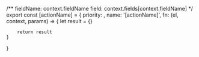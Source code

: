 
/**
 fieldName: context.fieldName
 field: context.fields[context.fieldName]
 */
export const [actionName] = {
    priority: ,
    name: '[actionName]',
    fn: (el, context, params) => {
        let result = {}
        
        return result
    }
}